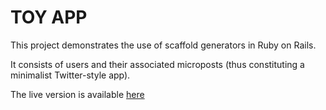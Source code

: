 # TOY APP

This project demonstrates the use of scaffold generators in Ruby on Rails.

It consists of users and their associated microposts (thus constituting a minimalist Twitter-style app).

The live version is available [here](https://stunning-sequoia-51319.herokuapp.com/)